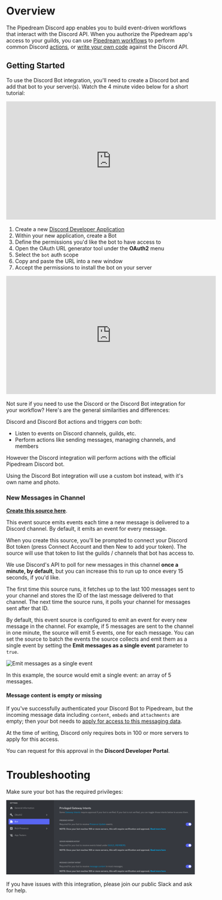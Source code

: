 # Overview

The Pipedream Discord app enables you to build event-driven workflows that interact with the Discord API. When you authorize the Pipedream app's access to your guilds, you can use [Pipedream workflows](/workflows/) to perform common Discord [actions](#workflow-actions), or [write your own code](/code/) against the Discord API.

## Getting Started

To use the Discord Bot integration, you'll need to create a Discord bot and add that bot to your server(s). Watch the 4 minute video below for a short tutorial:

<iframe width="560" height="315" src="https://www.youtube.com/embed/UODtCjkqMQw" title="YouTube video player" frameborder="0" allow="accelerometer; autoplay; clipboard-write; encrypted-media; gyroscope; picture-in-picture" allowfullscreen></iframe>

1. Create a new [Discord Developer Application](https://discord.com/developers/applications)
2. Within your new application, create a Bot
3. Define the permissions you'd like the bot to have access to
4. Open the OAuth URL generator tool under the **OAuth2** menu
5. Select the `bot` auth scope
6. Copy and paste the URL into a new window
7. Accept the permissions to install the bot on your server


<iframe width="560" height="315" src="https://www.youtube.com/embed/IaKs8oA1-5g" title="YouTube video player" frameborder="0" allow="accelerometer; autoplay; clipboard-write; encrypted-media; gyroscope; picture-in-picture" allowfullscreen></iframe>

Not sure if you need to use the Discord or the Discord Bot integration for your workflow? Here's are the general similarities and differences:

Discord and Discord Bot actions and triggers _can_ both:

* Listen to events on Discord channels, guilds, etc.
* Perform actions like sending messages, managing channels, and members

However the Discord integration will perform actions with the official Pipedream Discord bot.

Using the Discord Bot integration will use a custom bot instead, with it's own name and photo.

### New Messages in Channel

[**Create this source here**](https://pipedream.com/new?h=eyJuIjoiTmV3IE1lc3NhZ2UgaW4gQ2hhbm5lbCBmcm9tIERpc2NvcmQgQm90IEFQSSIsInYiOjIsInQiOlsiZGlzY29yZF9ib3QtbmV3LW1lc3NhZ2UtaW4tY2hhbm5lbCJdLCJzIjpbXSwiYyI6e319).

This event source emits events each time a new message is delivered to a Discord channel. By default, it emits an event for every message.

When you create this source, you'll be prompted to connect your Discord Bot token (press Connect Account and then New to add your token). The source will use that token to list the guilds / channels that bot has access to.

We use Discord's API to poll for new messages in this channel **once a minute, by default**, but you can increase this to run up to once every 15 seconds, if you'd like.

The first time this source runs, it fetches up to the last 100 messages sent to your channel and stores the ID of the last message delivered to that channel. The next time the source runs, it polls your channel for messages sent after that ID.

By default, this event source is configured to emit an event for every new message in the channel. For example, if 5 messages are sent to the channel in one minute, the source will emit 5 events, one for each message. You can set the source to batch the events the source collects and emit them as a single event by setting the **Emit messages as a single event** parameter to `true`.

<img alt="Emit messages as a single event" src="https://res.cloudinary.com/pipedreamin/image/upload/v1663079842/docs/components/CleanShot_2022-09-13_at_10.36.58_airn9p.gif" />

In this example, the source would emit a single event: an array of 5 messages.

#### Message content is empty or missing

If you've successfully authenticated your Discord Bot to Pipedream, but the incoming message data including `content`, `embeds` and `attachments` are empty; then your bot needs to [apply for access to this messaging data](https://support-dev.discord.com/hc/en-us/articles/4404772028055-Message-Content-Privileged-Intent-FAQ).

At the time of writing, Discord only requires bots in 100 or more servers to apply for this access.

You can request for this approval in the **Discord Developer Portal**.

# Troubleshooting

Make sure your bot has the required privileges:

![Example of bot priviledges](bot_priviledges.png)

If you have issues with this integration, please join our public Slack and ask for help.
